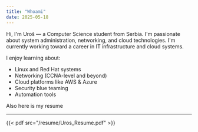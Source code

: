 ```yaml
---
title: "Whoami"
date: 2025-05-18
---
```


Hi, I'm Uroš — a Computer Science student from Serbia. I'm passionate about system administration, networking, and cloud technologies. I'm currently working toward a career in IT infrastructure and cloud systems.

I enjoy learning about:

- Linux and Red Hat systems
- Networking (CCNA-level and beyond)
- Cloud platforms like AWS & Azure
- Security blue teaming
- Automation tools

Also here is my resume 

---


{{< pdf src="/resume/Uros_Resume.pdf" >}}


